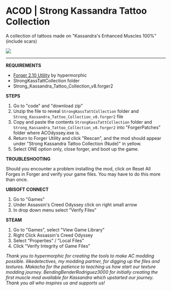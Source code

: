 # ACOD | Strong Kassandra Tattoo Collection

A collection of tattoos made on "Kassandra's Enhanced Muscles 100%" (include scars)

<img src="https://imgur.com/nUXX1t8.png">

______________________

**REQUIREMENTS**
- <a href="https://www.nexusmods.com/assassinscreedodyssey/mods/42">Forger 2.10 Utility</a> by hypermorphic
- StrongKassTattCollection folder
- Strong_Kassandra_Tattoo_Collection_v8.forger2

**STEPS**
1) Go to "code" and "download zip"
2) Unzip the file to reveal `StrongKassTattCollection` folder and `Strong_Kassandra_Tattoo_Collection_v8.forger2` file
3) Copy and paste the contents `StrongKassTattCollection` folder and `Strong_Kassandra_Tattoo_Collection_v8.forger2` into "ForgerPatches" folder where ACOdyssey.exe is.
4) Return to Forger Utility and click "Rescan",  and the mod should appear under "Strong Kassandra Tattoo Collection (Nude)" in yellow.
5) Select ONE option only, close forger, and boot up the game.

**TROUBLESHOOTING**

Should you encounter a problem installing the mod, click on Reset All Forges in Forger and verify your game files. You may have to do this more than once.

**UBISOFT CONNECT**
1) Go to "Games"
2) Under Assassin's Creed Odyssey click on right small arrow
3) In drop down menu select "Verify Files"

**STEAM**
1) Go to "Games", select "View Game Library"
2) Right Click Assassin's Creed Odyssey
3) Select "Properties" / "Local Files"
4) Click "Verify Integrity of Game Files"

*Thank you to hypermorphic for creating the tools to make AC modding possible. ilikedetectives, my modding partner, for digging up the files and textures. Makacha for the patience to teaching us how start our texture modding journey. BendingBenderRodriguez3000 for initially creating the first muscle mod available for Kassandra which upstarted our journey. Thank you all who inspires us and supports us!*
